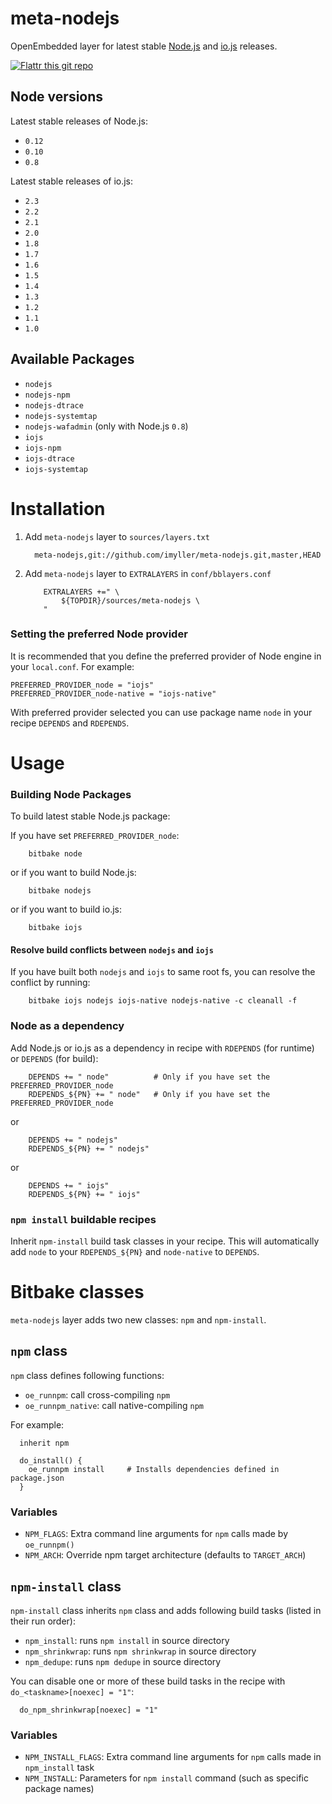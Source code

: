 meta-nodejs
===========
OpenEmbedded layer for latest stable [Node.js](https://nodejs.org/ "Node.js") and [io.js](https://iojs.org/ "io.js") releases. 

[![Flattr this git repo](http://api.flattr.com/button/flattr-badge-large.png)](https://flattr.com/submit/auto?user_id=imyller&url=https://github.com/imyller/meta-nodejs&title=meta-nodejs&language=&tags=github&category=software)

## Node versions

Latest stable releases of Node.js:
 * `0.12`
 * `0.10`
 * `0.8`

Latest stable releases of io.js:
 * `2.3`
 * `2.2`
 * `2.1`
 * `2.0`
 * `1.8`
 * `1.7`
 * `1.6`
 * `1.5`
 * `1.4`
 * `1.3`
 * `1.2`
 * `1.1`
 * `1.0`

## Available Packages

 * `nodejs`
 * `nodejs-npm`
 * `nodejs-dtrace`
 * `nodejs-systemtap`
 * `nodejs-wafadmin` (only with Node.js `0.8`)
 * `iojs`
 * `iojs-npm`
 * `iojs-dtrace`
 * `iojs-systemtap`

Installation
============

1. Add `meta-nodejs` layer to `sources/layers.txt`

	```
	  meta-nodejs,git://github.com/imyller/meta-nodejs.git,master,HEAD
	```
	
2. Add `meta-nodejs` layer to `EXTRALAYERS` in `conf/bblayers.conf`

	```bitbake
		EXTRALAYERS +=" \
			${TOPDIR}/sources/meta-nodejs \
		"
	```
  
### Setting the preferred Node provider

It is recommended that you define the preferred provider of Node engine in your `local.conf`. For example:
```bitbake
PREFERRED_PROVIDER_node = "iojs"
PREFERRED_PROVIDER_node-native = "iojs-native"
```

With preferred provider selected you can use package name `node` in your recipe `DEPENDS` and `RDEPENDS`.

Usage
=====

### Building Node Packages

To build latest stable Node.js package:

If you have set `PREFERRED_PROVIDER_node`:
```shell
	bitbake node 	
```
or if you want to build Node.js:
```shell
	bitbake nodejs
```
or if you want to build io.js:
```shell
	bitbake iojs
```

#### Resolve build conflicts between `nodejs` and `iojs`

If you have built both `nodejs` and `iojs` to same root fs, you can resolve the conflict by running:

```shell
	bitbake iojs nodejs iojs-native nodejs-native -c cleanall -f
```

### Node as a dependency

Add Node.js or io.js as a dependency in recipe with `RDEPENDS` (for runtime) or `DEPENDS` (for build):

```bitbake
	DEPENDS += " node"			# Only if you have set the PREFERRED_PROVIDER_node	
	RDEPENDS_${PN} += " node"	# Only if you have set the PREFERRED_PROVIDER_node	
```
or 
```bitbake
	DEPENDS += " nodejs"
	RDEPENDS_${PN} += " nodejs"
```
or 
```bitbake
	DEPENDS += " iojs"
	RDEPENDS_${PN} += " iojs"
```

### `npm install` buildable recipes

Inherit `npm-install` build task classes in your recipe. This will automatically add `node` to your `RDEPENDS_${PN}` and `node-native` to `DEPENDS`.

Bitbake classes 
===============

`meta-nodejs` layer adds two new classes: `npm` and `npm-install`.

## `npm` class

`npm` class defines following functions:
 
  * `oe_runnpm`: call cross-compiling `npm`
  * `oe_runnpm_native`: call native-compiling `npm`
  
For example:

```bitbake
  inherit npm

  do_install() {
	oe_runnpm install     # Installs dependencies defined in package.json
  }
```

### Variables

 * `NPM_FLAGS`: Extra command line arguments for `npm` calls made by `oe_runnpm()`
 * `NPM_ARCH`: Override npm target architecture (defaults to `TARGET_ARCH`)

## `npm-install` class

`npm-install` class inherits `npm` class and adds following build tasks (listed in their run order):

  * `npm_install`: runs `npm install` in source directory
  * `npm_shrinkwrap`: runs `npm shrinkwrap` in source directory
  * `npm_dedupe`: runs `npm dedupe` in source directory

You can disable one or more of these build tasks in the recipe with `do_<taskname>[noexec] = "1"`:

```bitbake
  do_npm_shrinkwrap[noexec] = "1"
```

### Variables

 * `NPM_INSTALL_FLAGS`: Extra command line arguments for `npm` calls made in `npm_install` task 
 * `NPM_INSTALL`: Parameters for `npm install` command (such as specific package names)
